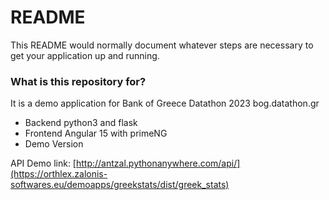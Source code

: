 # README

This README would normally document whatever steps are necessary to get your application up and running.

### What is this repository for?

It is a demo application for Bank of Greece Datathon 2023 bog.datathon.gr

- Backend python3 and flask
- Frontend Angular 15 with primeNG
- Demo Version

API Demo link:
[http://antzal.pythonanywhere.com/api/](https://orthlex.zalonis-softwares.eu/demoapps/greekstats/dist/greek_stats)
